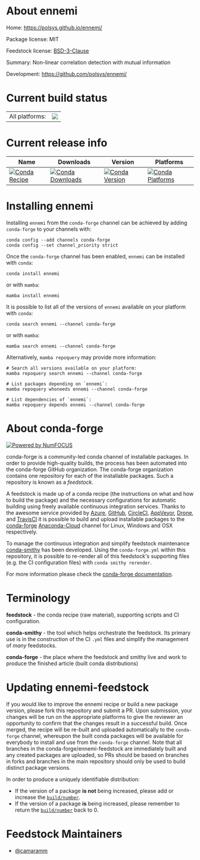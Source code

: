 About ennemi
============

Home: https://polsys.github.io/ennemi/

Package license: MIT

Feedstock license: [BSD-3-Clause](https://github.com/conda-forge/ennemi-feedstock/blob/main/LICENSE.txt)

Summary: Non-linear correlation detection with mutual information

Development: https://github.com/polsys/ennemi/

Current build status
====================


<table><tr><td>All platforms:</td>
    <td>
      <a href="https://dev.azure.com/conda-forge/feedstock-builds/_build/latest?definitionId=17359&branchName=main">
        <img src="https://dev.azure.com/conda-forge/feedstock-builds/_apis/build/status/ennemi-feedstock?branchName=main">
      </a>
    </td>
  </tr>
</table>

Current release info
====================

| Name | Downloads | Version | Platforms |
| --- | --- | --- | --- |
| [![Conda Recipe](https://img.shields.io/badge/recipe-ennemi-green.svg)](https://anaconda.org/conda-forge/ennemi) | [![Conda Downloads](https://img.shields.io/conda/dn/conda-forge/ennemi.svg)](https://anaconda.org/conda-forge/ennemi) | [![Conda Version](https://img.shields.io/conda/vn/conda-forge/ennemi.svg)](https://anaconda.org/conda-forge/ennemi) | [![Conda Platforms](https://img.shields.io/conda/pn/conda-forge/ennemi.svg)](https://anaconda.org/conda-forge/ennemi) |

Installing ennemi
=================

Installing `ennemi` from the `conda-forge` channel can be achieved by adding `conda-forge` to your channels with:

```
conda config --add channels conda-forge
conda config --set channel_priority strict
```

Once the `conda-forge` channel has been enabled, `ennemi` can be installed with `conda`:

```
conda install ennemi
```

or with `mamba`:

```
mamba install ennemi
```

It is possible to list all of the versions of `ennemi` available on your platform with `conda`:

```
conda search ennemi --channel conda-forge
```

or with `mamba`:

```
mamba search ennemi --channel conda-forge
```

Alternatively, `mamba repoquery` may provide more information:

```
# Search all versions available on your platform:
mamba repoquery search ennemi --channel conda-forge

# List packages depending on `ennemi`:
mamba repoquery whoneeds ennemi --channel conda-forge

# List dependencies of `ennemi`:
mamba repoquery depends ennemi --channel conda-forge
```


About conda-forge
=================

[![Powered by
NumFOCUS](https://img.shields.io/badge/powered%20by-NumFOCUS-orange.svg?style=flat&colorA=E1523D&colorB=007D8A)](https://numfocus.org)

conda-forge is a community-led conda channel of installable packages.
In order to provide high-quality builds, the process has been automated into the
conda-forge GitHub organization. The conda-forge organization contains one repository
for each of the installable packages. Such a repository is known as a *feedstock*.

A feedstock is made up of a conda recipe (the instructions on what and how to build
the package) and the necessary configurations for automatic building using freely
available continuous integration services. Thanks to the awesome service provided by
[Azure](https://azure.microsoft.com/en-us/services/devops/), [GitHub](https://github.com/),
[CircleCI](https://circleci.com/), [AppVeyor](https://www.appveyor.com/),
[Drone](https://cloud.drone.io/welcome), and [TravisCI](https://travis-ci.com/)
it is possible to build and upload installable packages to the
[conda-forge](https://anaconda.org/conda-forge) [Anaconda-Cloud](https://anaconda.org/)
channel for Linux, Windows and OSX respectively.

To manage the continuous integration and simplify feedstock maintenance
[conda-smithy](https://github.com/conda-forge/conda-smithy) has been developed.
Using the ``conda-forge.yml`` within this repository, it is possible to re-render all of
this feedstock's supporting files (e.g. the CI configuration files) with ``conda smithy rerender``.

For more information please check the [conda-forge documentation](https://conda-forge.org/docs/).

Terminology
===========

**feedstock** - the conda recipe (raw material), supporting scripts and CI configuration.

**conda-smithy** - the tool which helps orchestrate the feedstock.
                   Its primary use is in the construction of the CI ``.yml`` files
                   and simplify the management of *many* feedstocks.

**conda-forge** - the place where the feedstock and smithy live and work to
                  produce the finished article (built conda distributions)


Updating ennemi-feedstock
=========================

If you would like to improve the ennemi recipe or build a new
package version, please fork this repository and submit a PR. Upon submission,
your changes will be run on the appropriate platforms to give the reviewer an
opportunity to confirm that the changes result in a successful build. Once
merged, the recipe will be re-built and uploaded automatically to the
`conda-forge` channel, whereupon the built conda packages will be available for
everybody to install and use from the `conda-forge` channel.
Note that all branches in the conda-forge/ennemi-feedstock are
immediately built and any created packages are uploaded, so PRs should be based
on branches in forks and branches in the main repository should only be used to
build distinct package versions.

In order to produce a uniquely identifiable distribution:
 * If the version of a package **is not** being increased, please add or increase
   the [``build/number``](https://docs.conda.io/projects/conda-build/en/latest/resources/define-metadata.html#build-number-and-string).
 * If the version of a package **is** being increased, please remember to return
   the [``build/number``](https://docs.conda.io/projects/conda-build/en/latest/resources/define-metadata.html#build-number-and-string)
   back to 0.

Feedstock Maintainers
=====================

* [@camaramm](https://github.com/camaramm/)

